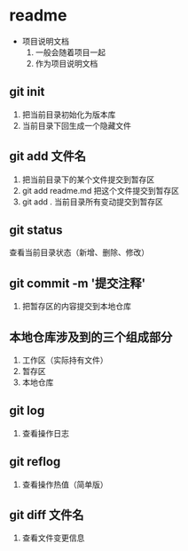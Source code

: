 # readme
- 项目说明文档
  1. 一般会随着项目一起
  2. 作为项目说明文档

## git init 
1. 把当前目录初始化为版本库
2. 当前目录下回生成一个隐藏文件

## git add 文件名
1. 把当前目录下的某个文件提交到暂存区
2. git add readme.md 把这个文件提交到暂存区
3. git add . 当前目录所有变动提交到暂存区

## git status
查看当前目录状态（新增、删除、修改）

## git commit -m '提交注释'
1. 把暂存区的内容提交到本地仓库

## 本地仓库涉及到的三个组成部分
1. 工作区（实际持有文件）
2. 暂存区
3. 本地仓库

## git log
1. 查看操作日志

## git reflog
1. 查看操作热值（简单版）

## git diff 文件名
1. 查看文件变更信息